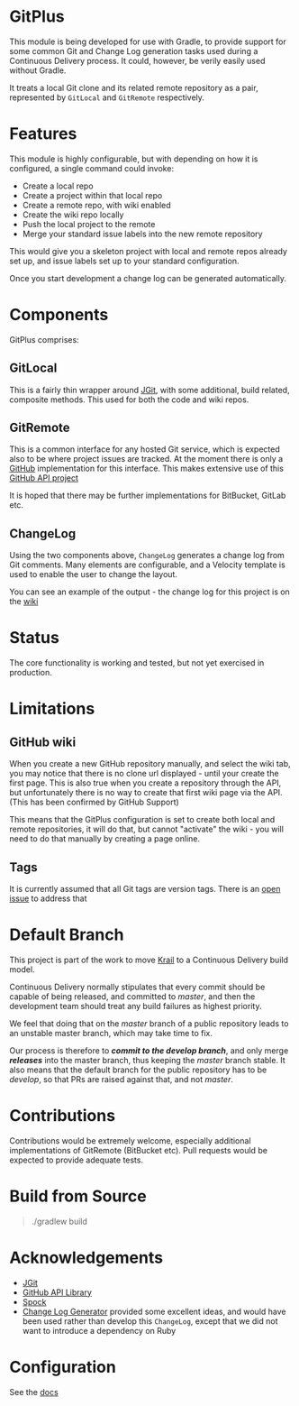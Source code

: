 # GitPlus

This module is being developed for use with Gradle, to provide support for some common Git and Change Log generation tasks used during a Continuous Delivery process.  It could, however, be verily easily used without Gradle.

It treats a local Git clone and its related remote repository as a pair, represented by `GitLocal` and `GitRemote` respectively.
 
# Features

This module is highly configurable, but with depending on how it is configured, a single command could invoke:

- Create a local repo
- Create a project within that local repo
- Create a remote repo, with wiki enabled
- Create the wiki repo locally
- Push the local project to the remote
- Merge your standard issue labels into the new remote repository
 
This would give you a skeleton project with local and remote repos already set up, and issue labels set up to your standard configuration.

Once you start development a change log can be generated automatically.

# Components

GitPlus comprises:

## GitLocal

This is a fairly thin wrapper around [JGit](https://eclipse.org/jgit/), with some additional, build related, composite methods.  This used for both the code and wiki repos.
  
## GitRemote

This is a common interface for any hosted Git service, which is expected also to be where project issues are tracked.  At the moment there is only a [GitHub](https://github.com/) implementation for this interface.  This makes extensive use of this [GitHub API project](https://github.com/jcabi/jcabi-github)

It is hoped that there may be further implementations for BitBucket, GitLab etc.

## ChangeLog

Using the two components above, ```ChangeLog``` generates a change log from Git comments.  Many elements are configurable, and a Velocity template is used to enable the user to change the layout.

You can see an example of the output - the change log for this project is on the [wiki](https://github.com/davidsowerby/gitplus/wiki/changelog)


# Status
The core functionality is working and tested, but not yet exercised in production.
 
# Limitations
## GitHub wiki
When you create a new GitHub repository manually, and select the wiki tab, you may notice that there is no clone url displayed - until your create the first page.  This is also true when you create a repository through the API, but unfortunately there is no way to create that first wiki page via the API.  (This has been confirmed by GitHub Support)

This means that the GitPlus configuration is set to create both local and remote repositories, it will do that, but cannot "activate" the wiki - you will need to do that manually by creating a page online.

## Tags
It is currently assumed that all Git tags are version tags.  There is an [open issue](https://github.com/davidsowerby/gitplus/issues/18) to address that

# Default Branch
This project is part of the work to move [Krail](https://github.com/davidsowerby/krail) to a Continuous Delivery build model.  

Continuous Delivery normally stipulates that every commit should be capable of being released, and committed to *master*, and then the development team should treat any build failures as highest priority.

We feel that doing that on the *master* branch of a public repository leads to an unstable master branch, which may take time to fix.  

Our process is therefore to ***commit to the develop branch***, and only merge ***releases*** into the master branch, thus keeping the *master* branch stable.  It also means that the default branch for the public repository has to be *develop*, so that PRs are raised against that, and not *master*.

# Contributions
Contributions would be extremely welcome, especially additional implementations of GitRemote (BitBucket etc).  Pull requests would be expected to provide adequate tests. 

# Build from Source

> ./gradlew build

# Acknowledgements

- [JGit](https://eclipse.org/jgit/)
- [GitHub API Library](https://github.com/jcabi/jcabi-github)
- [Spock](http://spockframework.github.io/spock/docs/1.0/index.html)
- [Change Log Generator](https://github.com/skywinder/github-changelog-generator) provided some excellent ideas, and would have been used rather than develop this ```ChangeLog```, except that we did not want to introduce a dependency on Ruby 


# Configuration

See the [docs](http://gitplus.readthedocs.org/en/latest/)